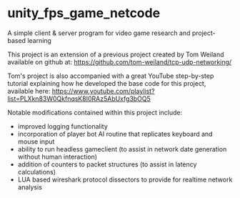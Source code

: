 # unity_fps_game_netcode
A simple client &amp; server program for video game research and project-based learning 

This project is an extension of a previous project created by Tom Weiland available on github at: https://github.com/tom-weiland/tcp-udp-networking/

Tom's project is also accompanied with a great YouTube step-by-step tutorial explaining how he developed the base code for this project, available here: https://www.youtube.com/playlist?list=PLXkn83W0QkfnqsK8I0RAz5AbUxfg3bOQ5 

Notable modifications contained within this project include:
- improved logging functionality
- incorporation of player bot AI routine that replicates keyboard and mouse input
- ability to run headless gameclient (to assist in network date generation without human interaction)
- addition of counters to packet structures (to assist in latency calculations)
- LUA based wireshark protocol dissectors to provide for realtime network analysis
